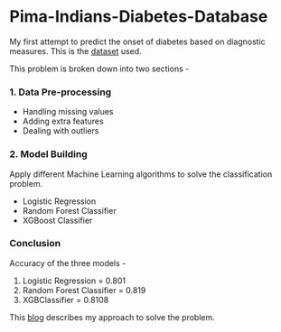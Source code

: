 # Pima-Indians-Diabetes-Database
My first attempt to predict the onset of diabetes based on diagnostic measures. This is the [dataset](https://www.kaggle.com/uciml/pima-indians-diabetes-database) used.

This problem is broken down into two sections - 
### 1. Data Pre-processing
  - Handling missing values
  - Adding extra features
  - Dealing with outliers

### 2. Model Building
Apply different Machine Learning algorithms to solve the classification problem.
 - Logistic Regression
 - Random Forest Classifier
 - XGBoost Classifier
 
### Conclusion
Accuracy of the three models -
1. Logistic Regression = 0.801
2. Random Forest Classifier = 0.819
3. XGBClassifier = 0.8108

This [blog](https://devanshu125.blogspot.com/2020/04/pima-indians-diabetes-database.html) describes my approach to solve the problem.

